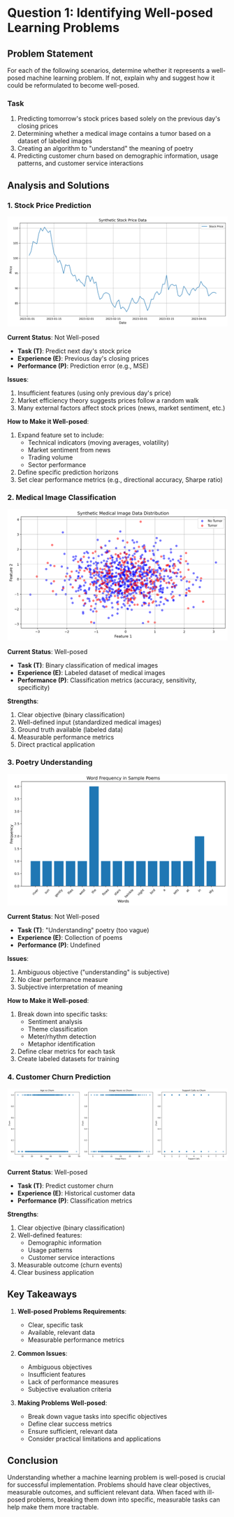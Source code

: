 # Question 1: Identifying Well-posed Learning Problems

## Problem Statement
For each of the following scenarios, determine whether it represents a well-posed machine learning problem. If not, explain why and suggest how it could be reformulated to become well-posed.

### Task
1. Predicting tomorrow's stock prices based solely on the previous day's closing prices
2. Determining whether a medical image contains a tumor based on a dataset of labeled images
3. Creating an algorithm to "understand" the meaning of poetry
4. Predicting customer churn based on demographic information, usage patterns, and customer service interactions

## Analysis and Solutions

### 1. Stock Price Prediction
![Stock Price Data](../Images/L1_4_Quiz_1/stock_prices.png)

**Current Status**: Not Well-posed
- **Task (T)**: Predict next day's stock price
- **Experience (E)**: Previous day's closing prices
- **Performance (P)**: Prediction error (e.g., MSE)

**Issues**:
1. Insufficient features (using only previous day's price)
2. Market efficiency theory suggests prices follow a random walk
3. Many external factors affect stock prices (news, market sentiment, etc.)

**How to Make it Well-posed**:
1. Expand feature set to include:
   - Technical indicators (moving averages, volatility)
   - Market sentiment from news
   - Trading volume
   - Sector performance
2. Define specific prediction horizons
3. Set clear performance metrics (e.g., directional accuracy, Sharpe ratio)

### 2. Medical Image Classification
![Medical Image Data](../Images/L1_4_Quiz_1/medical_data.png)

**Current Status**: Well-posed
- **Task (T)**: Binary classification of medical images
- **Experience (E)**: Labeled dataset of medical images
- **Performance (P)**: Classification metrics (accuracy, sensitivity, specificity)

**Strengths**:
1. Clear objective (binary classification)
2. Well-defined input (standardized medical images)
3. Ground truth available (labeled data)
4. Measurable performance metrics
5. Direct practical application

### 3. Poetry Understanding
![Poetry Analysis](../Images/L1_4_Quiz_1/poetry_analysis.png)

**Current Status**: Not Well-posed
- **Task (T)**: "Understanding" poetry (too vague)
- **Experience (E)**: Collection of poems
- **Performance (P)**: Undefined

**Issues**:
1. Ambiguous objective ("understanding" is subjective)
2. No clear performance measure
3. Subjective interpretation of meaning

**How to Make it Well-posed**:
1. Break down into specific tasks:
   - Sentiment analysis
   - Theme classification
   - Meter/rhythm detection
   - Metaphor identification
2. Define clear metrics for each task
3. Create labeled datasets for training

### 4. Customer Churn Prediction
![Customer Churn Analysis](../Images/L1_4_Quiz_1/customer_churn.png)

**Current Status**: Well-posed
- **Task (T)**: Predict customer churn
- **Experience (E)**: Historical customer data
- **Performance (P)**: Classification metrics

**Strengths**:
1. Clear objective (binary classification)
2. Well-defined features:
   - Demographic information
   - Usage patterns
   - Customer service interactions
3. Measurable outcome (churn events)
4. Clear business application

## Key Takeaways

1. **Well-posed Problems Requirements**:
   - Clear, specific task
   - Available, relevant data
   - Measurable performance metrics

2. **Common Issues**:
   - Ambiguous objectives
   - Insufficient features
   - Lack of performance measures
   - Subjective evaluation criteria

3. **Making Problems Well-posed**:
   - Break down vague tasks into specific objectives
   - Define clear success metrics
   - Ensure sufficient, relevant data
   - Consider practical limitations and applications

## Conclusion
Understanding whether a machine learning problem is well-posed is crucial for successful implementation. Problems should have clear objectives, measurable outcomes, and sufficient relevant data. When faced with ill-posed problems, breaking them down into specific, measurable tasks can help make them more tractable. 